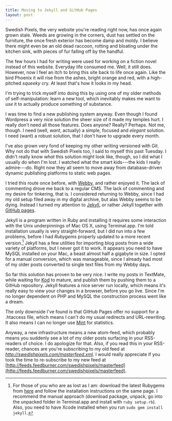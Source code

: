 ```yaml
---
title: Moving to Jekyll and GitHub Pages
layout: post
---
```


Swedish Pixels, the very website you're reading right now, has once again grown stale. Weeds are growing in the corners, dust has settled on the furniture, the once fresh exterior has become damp and moldy. I believe there might even be an old dead raccoon, rotting and bloating under the kitchen sink, with pieces of fur falling off by the handful.

The few hours I had for writing were used for working on a fiction novel instead of this website. Everyday life consumed me. Well, it still does. However, now I feel an itch to bring this site back to life once again. Like the bird Phoenix it will rise from the ashes, bright orange and red, with a high-pitched *squeeky* cry. At least that's how it looks in my head.

I'm trying to trick myself into doing this by using one of my older methods of self-manipulation: learn a new tool, which inevitably makes me want to *use* it to actually produce something of substance.

I was time to find a new publishing system anyway. Even though I found Wordpress a very nice solution the sheer size of it made my temples hurt. I really don't need all those features. Does anyone? Really? Perhaps. Not me, though. I need (well, *want*, actually) a simple, focused and *elegant* solution. I need (want) a robust solution, that I don't have to upgrade every month.

I've also grown very fond of keeping my other writing versioned with Git. Why not do that with Swedish Pixels too, I said to myself this past Tuesday. I didn't really know *what* this solution might look like, though, so I did what I usually do when I'm lost. I watched what the smart kids---the kids I really admire---do. Right now they all seem to move away from database-driven dynamic publishing platforms to static web pages.

I tried this route once before, with [Webby][2], and rather enjoyed it. The lack of commenting drove me back to a regular CMS. The lack of commenting and my desire for tinkering, that is. I considered returning to Webby, since I had my old setup filed away in my digital archive, but alas Webby seems to be dying. Instead I turned my attention to [Jekyll][4], or rather Jekyll together with [GitHub pages][5].

Jekyll is a program written in Ruby and installing it requires some interaction with the Unix underpinnings of Mac OS X, using Terminal.app. I'm told installation usually is very straight-forward, but I did run into a few problems, before I had *Rubygems* properly updated to a more recent version.[^1] Jekyll has a few utilities for importing blog posts from a wide variety of platforms, but I never got it to work. It appears you need to have MySQL installed on your Mac, a beast almost half a gigabyte in size. I opted for a manual conversion, which was manageable, since I already had most of my older posts converted to single text files from my Webby days.

So far this solution has proven to be very nice. I write my posts in TextMate, while waiting for [Kod][3] to mature, and publish them by pushing them to a GitHub repository. Jekyll features a nice server run locally, which means it's really easy to view your changes in a browser, before you go live. Since I'm no longer dependent on PHP and MySQL the construction process went like a dream.

The only downside I've found is that GitHub Pages offer no support for a .htaccess file, which means I can't do my usual redirects and URL-rewriting. It also means I can no longer use [Mint][1] for statistics.

Anyway, a new infrastructure means a new atom-feed, which probably means you suddenly see a lot of my older posts surfacing in your RSS-readers of choice. I do apologize for that. Also, if you read this in your RSS-reader, chances are you're subscribing to my old feed at *http://swedishpixels.com/masterfeed.xml*. I would really appreciate if you took the time to re-subscribe to my new feed at [http://feeds.feedburner.com/swedishpixels/masterfeed](http://feeds.feedburner.com/swedishpixels/masterfeed).

[1]: http://haveamint.com
[2]: http://webby.rubyforge.org/
[3]: http://kodapp.com
[4]: http://jekyllrb.com/
[5]: http://pages.github.com/


[^1]: For those of you who are as lost as I am: download the latest Rubygems from [here](http://rubygems.org/pages/download) and follow the installation instructions on the same page. I recommend the manual approach (download package, unpack, go into the unpacked folder in Terminal.app and install with `ruby setup.rb`). Also, you need to have Xcode installed when you run `sudo gem install jekyll`.
